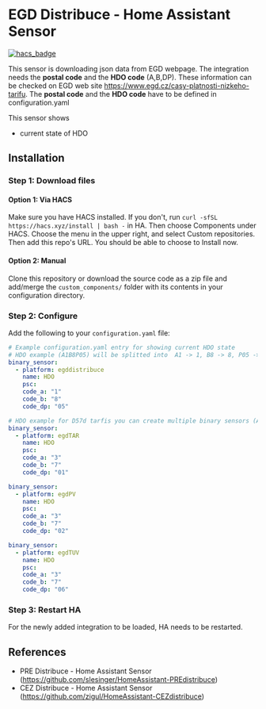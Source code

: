 # EGD Distribuce - Home Assistant Sensor

[![hacs_badge](https://img.shields.io/badge/HACS-Default-orange.svg?style=for-the-badge)](https://github.com/custom-components/hacs)

This sensor is downloading json data from EGD webpage. The integration needs the **postal code** and the **HDO code** (A,B,DP). These information can be checked on EGD web site https://www.egd.cz/casy-platnosti-nizkeho-tarifu.
The **postal code** and the **HDO code** have to be defined in configuration.yaml


This sensor shows
- current state of HDO

## Installation

### Step 1: Download files

#### Option 1: Via HACS

Make sure you have HACS installed. If you don't, run `curl -sfSL https://hacs.xyz/install | bash -` in HA.
Then choose Components under HACS. Choose the menu in the upper right, and select Custom repositories. Then add this repo's URL. You should be able to choose to Install now.

#### Option 2: Manual
Clone this repository or download the source code as a zip file and add/merge the `custom_components/` folder with its contents in your configuration directory.

### Step 2: Configure
Add the following to your `configuration.yaml` file:

```yaml
# Example configuration.yaml entry for showing current HDO state
# HDO example (A1B8P05) will be splitted into  A1 -> 1, B8 -> 8, P05 -> 05  
binary_sensor:
  - platform: egddistribuce
    name: HDO
    psc: 
    code_a: "1"
    code_b: "8"
    code_dp: "05"

# HDO example for D57d tarfis you can create multiple binary sensors (A3B7P1,2,6)
binary_sensor:
  - platform: egdTAR
    name: HDO
    psc: 
    code_a: "3"
    code_b: "7"
    code_dp: "01"

binary_sensor:
  - platform: egdPV
    name: HDO
    psc: 
    code_a: "3"
    code_b: "7"
    code_dp: "02"

binary_sensor:
  - platform: egdTUV
    name: HDO
    psc: 
    code_a: "3"
    code_b: "7"
    code_dp: "06"
```

### Step 3: Restart HA
For the newly added integration to be loaded, HA needs to be restarted.


## References
- PRE Distribuce - Home Assistant Sensor (https://github.com/slesinger/HomeAssistant-PREdistribuce)
- CEZ Distribuce - Home Assistant Sensor (https://github.com/zigul/HomeAssistant-CEZdistribuce)

